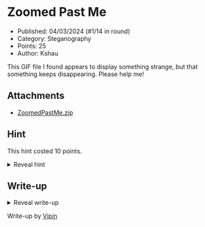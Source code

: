 # Zoomed Past Me

- Published: 04/03/2024 (#1/14 in round)
- Category: Steganography
- Points: 25
- Author: Kshau

This GIF file I found appears to display something strange, but that something keeps disappearing. Please help me!

## Attachments

- [ZoomedPastMe.zip](ZoomedPastMe.zip)

## Hint

This hint costed 10 points.

<details>
<summary>Reveal hint</summary>

Use an online tool to split the GIF by frames.

</details>

## Write-up

<details>
<summary>Reveal write-up</summary>

We can use an online GIF splitter like [this](https://ezgif.com/split/ezgif-4-844b9cd06c.gif) to find the flag hidden in the frames. Towards the end of the frames you will find this. 

![csd{secretflagbyvipininthewriteup}](images/ss1.png "Fig 1.")

Flag: ```csd{d0_n0t_bl1nk_0pwM47}```


</details>

Write-up by [Vipin](https://vipin.xyz)
